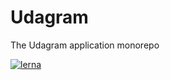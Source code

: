 # Udagram
The Udagram application monorepo

[![lerna](https://img.shields.io/badge/maintained%20with-lerna-cc00ff.svg)](https://lerna.js.org/)
